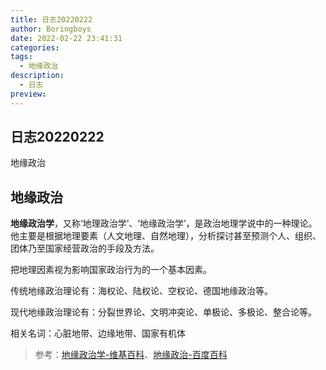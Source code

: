 ```yaml
---
title: 日志20220222
author: Boringboys
date: 2022-02-22 23:41:31
categories:
tags:
  - 地缘政治
description:
  - 日志 
preview:
---
```


## 日志20220222
地缘政治

<!--more-->

## 地缘政治

**地缘政治学**，又称‘地理政治学’、‘地缘政治学’，是政治地理学说中的一种理论。他主要是根据地理要素（人文地理、自然地理），分析探讨甚至预测个人、组织、团体乃至国家经营政治的手段及方法。

把地理因素视为影响国家政治行为的一个基本因素。

传统地缘政治理论有：海权论、陆权论、空权论、德国地缘政治等。

现代地缘政治理论有：分裂世界论、文明冲突论、单极论、多极论、整合论等。

相关名词：心脏地带、边缘地带、国家有机体

>参考：[地缘政治学-维基百科](https://zh.m.wikipedia.org/wiki/%E5%9C%B0%E7%BC%98%E6%94%BF%E6%B2%BB%E5%AD%A6)、[地缘政治-百度百科](https://baike.baidu.com/item/%E5%9C%B0%E7%BC%98%E6%94%BF%E6%B2%BB/290605)
